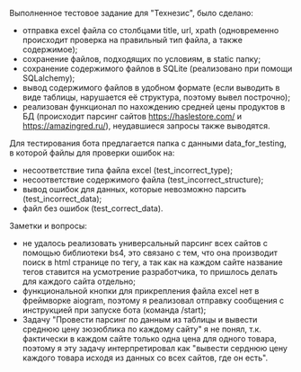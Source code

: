 Выполненное тестовое задание для "Технезис", было сделано:
- отправка excel файла со столбцами title, url, xpath (одновременно происходит проверка на правильный тип файла, а также содержимое);
- сохранение файлов, подходящих по условиям, в static папку;
- сохранение содержимого файлов в SQLite (реализовано при помощи SQLalchemy);
- вывод содержимого файлов в удобном формате (если выводить в виде таблицы, нарушается её структура, поэтому вывел построчно);
- реализован функционал по нахождению средней цены продуктов в БД (происходит парсинг сайтов https://haslestore.com/ и https://amazingred.ru/), неудавшиеся запросы также выводятся.

Для тестирования бота предлагается папка с данными data_for_testing, в которой файлы для проверки ошибок на:
- несоответствие типа файла excel (test_incorrect_type);
- несоответствие содержимого файла (test_incorrect_structure);
- вывод ошибок для данных, которые невозможно парсить (test_incorrect_data);
- файл без ошибок (test_correct_data).

Заметки и вопросы:
- не удалось реализовать универсальный парсинг всех сайтов с помощью библиотеки bs4, 
это связано с тем, что она производит поиск в html странице по тегу, а так как на каждом 
сайте название тегов ставится на усмотрение разработчика, то пришлось делать для каждого сайта отдельно; 
- функциональной кнопки для прикрепления файла excel нет в фреймворке aiogram, поэтому я реализовал 
отправку сообщения с инструкцией при запуске бота (команда /start);
- Задачу "Провести парсинг по данным из таблицы и вывести среднюю цену зюзюблика по каждому сайту" я не понял, 
т.к. фактически в каждом сайте только одна цена для одного товара, поэтому я эту задачу интерпретировал как 
"вывести серднюю цену каждого товара исходя из данных со всех сайтов, где он есть".

